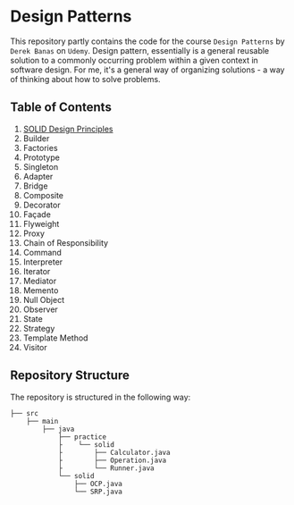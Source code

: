 # Design Patterns
This repository partly contains the code for the course `Design Patterns` by `Derek Banas` on `Udemy`.
Design pattern, essentially is a general reusable solution to a commonly occurring problem within a given context in software design. For me, it's a general way of organizing solutions - a way of thinking about how to solve problems.

## Table of Contents
1. [SOLID Design Principles](https://github.com/0xDVC/JavaDesignPatterns/tree/main/src/main/java/solid)
2. Builder
3. Factories
4. Prototype
5. Singleton
6. Adapter
7. Bridge
8. Composite 
9. Decorator 
10. Façade 
11. Flyweight 
12. Proxy 
13. Chain of Responsibility 
14. Command 
15. Interpreter 
16. Iterator 
17. Mediator 
18. Memento 
19. Null Object 
20. Observer 
21. State 
22. Strategy 
23. Template Method 
24. Visitor

## Repository Structure
The repository is structured in the following way:
```tree
├── src
    ├── main
        ├── java
            ├── practice
            ├    └── solid
            ├        ├── Calculator.java
            ├        ├── Operation.java
            ├        └── Runner.java
            └── solid
                ├── OCP.java
                └── SRP.java
```
